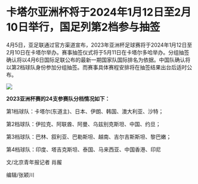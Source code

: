 # 卡塔尔亚洲杯将于2024年1月12日至2月10日举行，国足列第2档参与抽签

4月5日，亚足联通过官方渠道宣布，2023年亚洲杯足球赛将于2024年1月12日至2月10日在卡塔尔举办。赛事抽签仪式将于5月11日在卡塔尔多哈举办。分组抽签确认将以4月6日国际足联公布的最新一期国家队国际排名为依据。中国队确认将以第2档球队身份参加分组抽签。而赛事具体赛程安排将在抽签结果出台后适时公布。

![](https://inews.gtimg.com/news_bt/OW72jUQtDi3Z1uiw9A42_BpouAZU2z1wLJAopgIQE2R3cAA/1000)

**2023亚洲杯赛的24支参赛队分档情况如下：**

第1档球队：卡塔尔(东道主)、日本、伊朗、韩国、澳大利亚、沙特；

第2档球队：伊拉克、阿联酋、阿曼、乌兹别克斯坦、中国、约旦；

第3档球队：巴林、叙利亚、巴勒斯坦、越南、吉尔吉斯斯坦、黎巴嫩；

第4档球队：印度、塔吉克斯坦、泰国、马来西亚、中国香港、印尼

文/北京青年报记者 肖赧

编辑/张颖川

